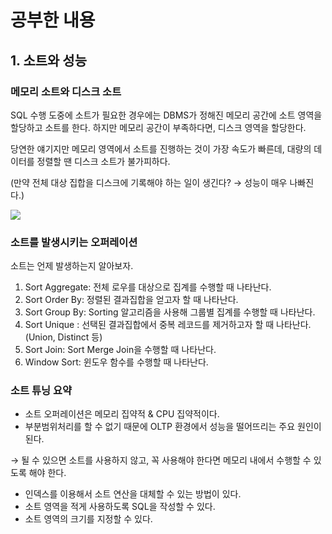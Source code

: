 # 공부한 내용

## 1. 소트와 성능

### 메모리 소트와 디스크 소트

SQL 수행 도중에 소트가 필요한 경우에는 DBMS가 정해진 메모리 공간에 소트 영역을 할당하고 소트를 한다. 하지만 메모리 공간이 부족하다면, 디스크 영역을 할당한다.

당연한 얘기지만 메모리 영역에서 소트를 진행하는 것이 가장 속도가 빠른데, 대량의 데이터를 정렬할 땐 디스크 소트가 불가피하다.

(만약 전체 대상 집합을 디스크에 기록해야 하는 일이 생긴다? → 성능이 매우 나빠진다.)

![](https://prod-files-secure.s3.us-west-2.amazonaws.com/5486ac02-837a-4340-b853-a8cd7b03f65f/a511bee9-8fd3-40e2-a4a3-c0420bfbdc37/%E1%84%89%E1%85%B3%E1%84%8F%E1%85%B3%E1%84%85%E1%85%B5%E1%86%AB%E1%84%89%E1%85%A3%E1%86%BA_2024-04-30_%E1%84%8B%E1%85%A9%E1%84%8C%E1%85%A5%E1%86%AB_9.07.10.png)

### 소트를 발생시키는 오퍼레이션

소트는 언제 발생하는지 알아보자.

1. Sort Aggregate: 전체 로우를 대상으로 집계를 수행할 때 나타난다.
2. Sort Order By: 정렬된 결과집합을 얻고자 할 때 나타난다.
3. Sort Group By: Sorting 알고리즘을 사용해 그룹별 집계를 수행할 때 나타난다.
4. Sort Unique : 선택된 결과집합에서 중복 레코드를 제거하고자 할 때 나타난다. (Union, Distinct 등)
5. Sort Join: Sort Merge Join을 수행할 때 나타난다.
6. Window Sort: 윈도우 함수를 수행할 때 나타난다.

### 소트 튜닝 요약

- 소트 오퍼레이션은 메모리 집약적 & CPU 집약적이다.
- 부분범위처리를 할 수 없기 때문에 OLTP 환경에서 성능을 떨어뜨리는 주요 원인이 된다.

→ 될 수 있으면 소트를 사용하지 않고, 꼭 사용해야 한다면 메모리 내에서 수행할 수 있도록 해야 한다.

- 인덱스를 이용해서 소트 연산을 대체할 수 있는 방법이 있다.
- 소트 영역을 적게 사용하도록 SQL을 작성할 수 있다.
- 소트 영역의 크기를 지정할 수 있다.



















